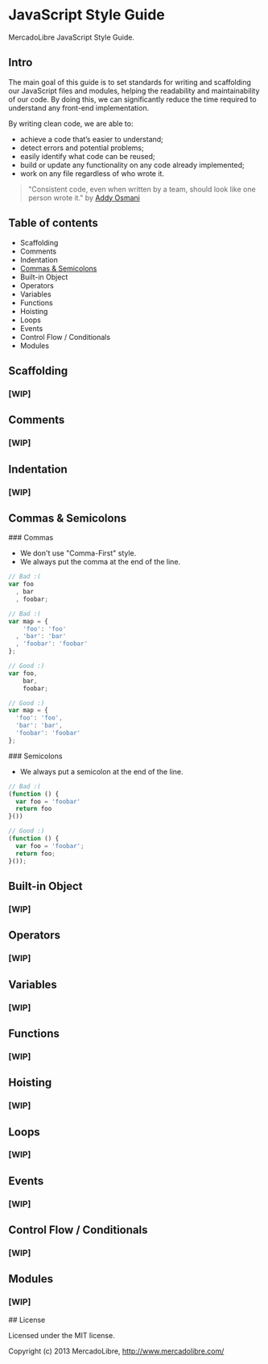# JavaScript Style Guide

MercadoLibre JavaScript Style Guide.

## Intro
The main goal of this guide is to set standards for writing and scaffolding our JavaScript files and modules, helping the readability and maintainability of our code. By doing this, we can significantly reduce the time required to understand any front-end implementation.

By writing clean code, we are able to:

- achieve a code that’s easier to understand;
- detect errors and potential problems;
- easily identify what code can be reused;
- build or update any functionality on any code already implemented;
- work on any file regardless of who wrote it.

> "Consistent code, even when written by a team, should look like one person wrote it."
by [Addy Osmani](http://addyosmani.com/blog/javascript-style-guides-and-beautifiers/)

## Table of contents

- Scaffolding
- Comments 
- Indentation
- [Commas & Semicolons](#commas--semicolons)
- Built-in Object
- Operators
- Variables
- Functions
- Hoisting
- Loops
- Events
- Control Flow / Conditionals
- Modules

## Scaffolding
### [WIP]

## Comments 
### [WIP]

## Indentation
### [WIP]

## Commas & Semicolons
### Commas

- We don't use "Comma-First" style.
- We always put the comma at the end of the line.

```js
// Bad :(
var foo
  , bar
  , foobar;

// Bad :(
var map = {
    'foo': 'foo'
  , 'bar': 'bar'
  , 'foobar': 'foobar'
};

// Good :)
var foo,
    bar,
    foobar;

// Good :)
var map = {
  'foo': 'foo',
  'bar': 'bar',
  'foobar': 'foobar'
};
```

### Semicolons
- We always put a semicolon at the end of the line.

```js
// Bad :(
(function () {
  var foo = 'foobar'
  return foo
}())

// Good :)
(function () {
  var foo = 'foobar';
  return foo;
}());
```

## Built-in Object
### [WIP]

## Operators
### [WIP]

## Variables
### [WIP]

## Functions
### [WIP]

## Hoisting
### [WIP]

## Loops
### [WIP]

## Events
### [WIP]

## Control Flow / Conditionals
### [WIP]

## Modules
### [WIP]


## License

Licensed under the MIT license.

Copyright (c) 2013 MercadoLibre, http://www.mercadolibre.com/

